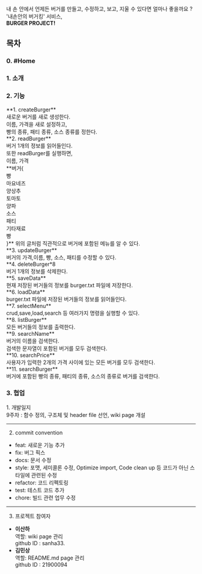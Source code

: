 내 손 안에서 언제든 버거를 만들고, 수정하고, 보고, 지울 수 있다면 얼마나 좋을까요 ?  
'내손안의 버거킹' 서비스,   
**BURGER PROJECT!**

<h2>목차</h2>
 
<h3>0. #Home</h3>

<h3>1. 소개</h3>

<h3>2. 기능</h3>
**1. createBurger**    <br>
새로운 버거를 새로 생성한다.   <br>
이름, 가격을 새로 설정하고,    <br>
빵의 종류, 패티 종류, 소스 종류를 정한다.  <br>  
**2. readBurger**      <br>
버거 1개의 정보를 읽어들인다. <br>      
또한 readBurger를 실행하면,      <br>
이름, 가격      <br>
**버거{  <br>
빵  <br>
마요네즈  <br>
양상추  <br>
토마토  <br>
양파  <br>
소스  <br>
패티    <br>
기타재료  <br>
빵  <br>
}**  
위의 글처럼 직관적으로 버거에 포함된 메뉴를 알 수 있다. <br>
**3. updateBurger**  <br>
 버거의 가격,이름, 빵, 소스, 패티를 수정할 수 있다.  <br>
**4. deleteBurger*8  <br>
버거 1개의 정보를 삭제한다. <br> 
**5. saveData** <br>
현재 저장된 버거들의 정보를 burger.txt 파일에 저장한다.  <br>
**6. loadData**  <br>
burger.txt 파일에 저장된 버거들의 정보를 읽어들인다. <br> 
**7. selectMenu**  <br>
crud,save,load,search 등 여러가지 명령을 실행할 수 있다. <br> 
**8. listBurger**  <br>
모든 버거들의 정보를 출력한다.  <br>
**9. searchName**  <br>
버거의 이름을 검색한다.  <br>
검색한 문자열이 포함된 버거를 모두 검색한다. <br>   
**10. searchPrice**  <br>
사용자가 입력한 2개의 가격 사이에 있는 모든 버거를 모두 검색한다. <br>  
**11. searchBurger**     <br>
 버거에 포함된 빵의 종류, 패티의 종류, 소스의 종류로 버거를 검색한다.  <br>
<h3>3. 협업</h3>  
1. 개발일지 <br>    
 9주차 : 함수 정의, 구조체 및 header file 선언, wiki page 개설   

___
2. commit convention
+ feat: 새로운 기능 추가   
+ fix: 버그 픽스   
+ docs: 문서 수정  
+ style: 포맷,  세미콜론 수정, Optimize import, Code clean up 등 코드가 아닌 스타일에 관련된 수정   
+ refactor: 코드 리펙토링  
+ test: 테스트 코드 추가  
+ chore: 빌드 관련 업무 수정

___
3. 프로젝트 참여자 <br>
* **이산하**  
역할: wiki page 관리  
github ID : sanha33. 
* **김민상**  
역할: README.md page 관리  
github ID : 21900094